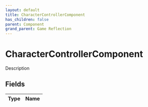 ```yaml
---
layout: default
title: CharacterControllerComponent
has_children: false
parent: Component
grand_parent: Game Reflection
---
```

# CharacterControllerComponent
Description 

## Fields
| Type | Name |
|:-------------|:--------------|
